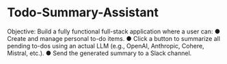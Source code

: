 # Todo-Summary-Assistant
Objective: Build a fully functional full-stack application where a user can: ● Create and manage personal to-do items. ● Click a button to summarize all pending to-dos using an actual LLM (e.g., OpenAI, Anthropic, Cohere, Mistral, etc.). ● Send the generated summary to a Slack channel.
